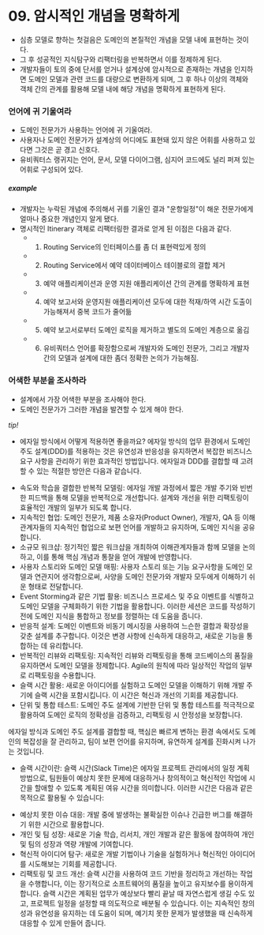 # 09. 암시적인 개념을 명확하게
- 심층 모델로 향하는 첫걸음은 도메인의 본질적인 개념을 모델 내에 표현하는 것이다.
- 그 후 성공적인 지식탐구와 리팩터링을 반복하면서 이를 정제하게 된다.
- 개발자들이 토의 중에 단서를 얻거나 설계상에 암시적으로 존재하는 개념을 인지하면 도메인 모델과 관련 코드를 대량으로 변환하게 되며, 그 후 하나 이상의 객체와 객체 간의 관계를 활용해 모델 내에 해당 개념을 명확하게 표현하게 된다.

### 언어에 귀 기울여라
- 도메인 전문가가 사용하는 언어에 귀 기울여라. 
- 사용자나 도메인 전문가가 설계상의 어디에도 표현돼 있지 않은 어휘를 사용하고 있다면 그것은 곧 경고 신호다.
- 유비쿼터스 랭귀지는 언어, 문서, 모델 다이어그램, 심지어 코드에도 널리 퍼져 있는 어휘로 구성되어 있다.

##### example
- 개발자는 누락된 개념에 주의해서 귀를 기울인 결과 "운항일정"이 해운 전문가에게 얼마나 중요한 개념인지 알게 됐다.
- 명시적인 Itinerary 객체로 리팩터링한 결과로 얻게 된 이점은 다음과 같다.
  - 1. Routing Service의 인터페이스를 좀 더 표현력있게 정의
  - 2. Routing Service에서 예약 데이터베이스 테이블로의 결합 제거
  - 3. 예약 애플리케이션과 운영 지원 애플리케이션 간의 관계를 명확하게 표현
  - 4. 예약 보고서와 운영지원 애플리케이션 모두에 대한 적재/하역 시간 도출이 가능해져서 중복 코드가 줄어듦
  - 5. 예약 보고서로부터 도메인 로직을 제거하고 별도의 도메인 계층으로 옮김
  - 6. 유비쿼터스 언어를 확장함으로써 개발자와 도메인 전문가, 그리고 개발자 간의 모델과 설계에 대한 좀더 정확한 논의가 가능해짐.

### 어색한 부분을 조사하라
- 설계에서 가장 어색한 부분을 조사해야 한다.
- 도메인 전문가가 그러한 개념을 발견할 수 있게 해야 한다.


_tip!_
* 에자일 방식에서 어떻게 적용하면 좋을까요?
에자일 방식의 업무 환경에서 도메인 주도 설계(DDD)를 적용하는 것은 유연성과 반응성을 유지하면서 복잡한 비즈니스 요구 사항을 관리하기 위한 효과적인 방법입니다. 에자일과 DDD를 결합할 때 고려할 수 있는 적절한 방안은 다음과 같습니다.
- 속도와 학습을 결합한 반복적 모델링: 에자일 개발 과정에서 짧은 개발 주기와 빈번한 피드백을 통해 모델을 반복적으로 개선합니다. 설계와 개선을 위한 리팩토링이 효율적인 개발의 일부가 되도록 합니다.
- 지속적인 협업: 도메인 전문가, 제품 소유자(Product Owner), 개발자, QA 등 이해관계자들의 지속적인 협업으로 보편 언어를 개발하고 유지하며, 도메인 지식을 공유합니다.
- 소규모 워크샵: 정기적인 짧은 워크샵을 개최하여 이해관계자들과 함께 모델을 논의하고, 이를 통해 핵심 개념과 통찰을 얻어 개발에 반영합니다.
- 사용자 스토리와 도메인 모델 매핑: 사용자 스토리 또는 기능 요구사항을 도메인 모델과 연관지어 생각함으로써, 사양을 도메인 전문가와 개발자 모두에게 이해하기 쉬운 형태로 전달합니다.
- Event Storming과 같은 기법 활용: 비즈니스 프로세스 및 주요 이벤트를 식별하고 도메인 모델을 구체화하기 위한 기법을 활용합니다. 이러한 세션은 코드를 작성하기 전에 도메인 지식을 통합하고 정보를 정렬하는 데 도움을 줍니다.
- 반응적 설계: 도메인 이벤트와 비동기 메시징을 사용하여 느슨한 결합과 확장성을 갖춘 설계를 추구합니다. 이것은 변경 사항에 신속하게 대응하고, 새로운 기능을 통합하는 데 유리합니다.
- 반복적인 리뷰와 리팩토링: 지속적인 리뷰와 리팩토링을 통해 코드베이스의 품질을 유지하면서 도메인 모델을 정제합니다. Agile의 원칙에 따라 일상적인 작업의 일부로 리팩토링을 수용합니다.
- 슬랙 시간 활용: 새로운 아이디어를 실험하고 도메인 모델을 이해하기 위해 개발 주기에 슬랙 시간을 포함시킵니다. 이 시간은 혁신과 개선의 기회를 제공합니다.
- 단위 및 통합 테스트: 도메인 주도 설계에 기반한 단위 및 통합 테스트를 적극적으로 활용하여 도메인 로직의 정확성을 검증하고, 리팩토링 시 안정성을 보장합니다.

에자일 방식과 도메인 주도 설계를 결합할 때, 핵심은 빠르게 변하는 환경 속에서도 도메인의 복잡성을 잘 관리하고, 팀이 보편 언어를 유지하며, 유연하게 설계를 진화시켜 나가는 것입니다.

* 슬랙 시간이란:
슬랙 시간(Slack Time)은 에자일 프로젝트 관리에서의 일정 계획 방법으로, 팀원들이 예상치 못한 문제에 대응하거나 창의적이고 혁신적인 작업에 시간을 할애할 수 있도록 계획된 여유 시간을 의미합니다. 이러한 시간은 다음과 같은 목적으로 활용될 수 있습니다:
- 예상치 못한 이슈 대응: 개발 중에 발생하는 불확실한 이슈나 긴급한 버그를 해결하기 위한 시간으로 활용합니다.
- 개인 및 팀 성장: 새로운 기술 학습, 리서치, 개인 개발과 같은 활동에 참여하여 개인 및 팀의 성장과 역량 개발에 기여합니다.
- 혁신적 아이디어 탐구: 새로운 개발 기법이나 기술을 실험하거나 혁신적인 아이디어를 시도해보는 기회를 제공합니다.
- 리팩토링 및 코드 개선: 슬랙 시간을 사용하여 코드 기반을 정리하고 개선하는 작업을 수행합니다, 이는 장기적으로 소프트웨어의 품질을 높이고 유지보수를 용이하게 합니다.
슬랙 시간은 계획된 업무가 예상보다 빨리 끝날 때 자연스럽게 생길 수도 있고, 프로젝트 일정을 설정할 때 의도적으로 배분될 수 있습니다. 이는 지속적인 창의성과 유연성을 유지하는 데 도움이 되며, 예기치 못한 문제가 발생했을 때 신속하게 대응할 수 있게 만들어 줍니다.

 